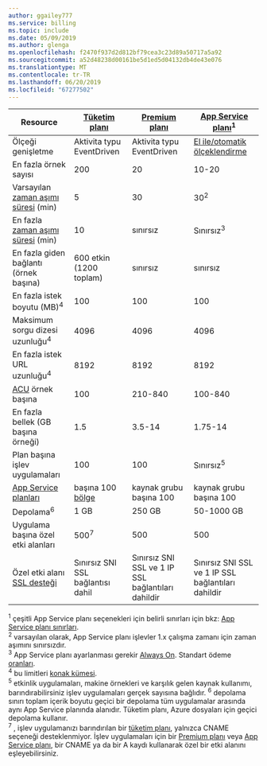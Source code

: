 ```yaml
---
author: ggailey777
ms.service: billing
ms.topic: include
ms.date: 05/09/2019
ms.author: glenga
ms.openlocfilehash: f2470f937d2d812bf79cea3c23d89a50717a5a92
ms.sourcegitcommit: a52d48238d00161be5d1ed5d04132db4de43e076
ms.translationtype: MT
ms.contentlocale: tr-TR
ms.lasthandoff: 06/20/2019
ms.locfileid: "67277502"
---
```

| Resource | [Tüketim planı](../articles/azure-functions/functions-scale.md#consumption-plan) | [Premium planı](../articles/azure-functions/functions-scale.md#premium-plan) | [App Service planı](../articles/azure-functions/functions-scale.md#app-service-plan)<sup>1</sup> |
| --- | --- | --- | --- |
| Ölçeği genişletme | Aktivita typu EventDriven | Aktivita typu EventDriven | [El ile/otomatik ölçeklendirme](../articles/app-service/web-sites-scale.md) | 
| En fazla örnek sayısı | 200 | 20 | 10-20 |
|Varsayılan [zaman aşımı süresi](../articles/azure-functions/functions-scale.md#timeout) (min) |5 | 30 |30<sup>2</sup> |
|En fazla [zaman aşımı süresi](../articles/azure-functions/functions-scale.md#timeout) (min) |10 | sınırsız | Sınırsız<sup>3</sup> |
| En fazla giden bağlantı (örnek başına) | 600 etkin (1200 toplam) | sınırsız | sınırsız |
| En fazla istek boyutu (MB)<sup>4</sup> | 100 | 100 | 100 |
| Maksimum sorgu dizesi uzunluğu<sup>4</sup> | 4096 | 4096 | 4096 |
| En fazla istek URL uzunluğu<sup>4</sup> | 8192 | 8192 | 8192 |
| [ACU](../articles/virtual-machines/windows/acu.md) örnek başına | 100 | 210-840 | 100-840 |
| En fazla bellek (GB başına örneği) | 1.5 | 3.5-14 | 1.75-14 |
| Plan başına işlev uygulamaları |100 |100 |Sınırsız<sup>5</sup> |
| [App Service planları](../articles/app-service/overview-hosting-plans.md) | başına 100 [bölge](https://azure.microsoft.com/global-infrastructure/regions/) |kaynak grubu başına 100 |kaynak grubu başına 100 |
| Depolama<sup>6</sup> |1 GB |250 GB |50-1000 GB |
| Uygulama başına özel etki alanları</a> |500<sup>7</sup> |500 |500 |
| Özel etki alanı [SSL desteği](../articles/app-service/app-service-web-tutorial-custom-ssl.md) |Sınırsız SNI SSL bağlantısı dahil | Sınırsız SNI SSL ve 1 IP SSL bağlantıları dahildir |Sınırsız SNI SSL ve 1 IP SSL bağlantıları dahildir | 

<sup>1</sup> çeşitli App Service planı seçenekleri için belirli sınırları için bkz: [App Service planı sınırları](../articles/azure-subscription-service-limits.md#app-service-limits).  
<sup>2</sup> varsayılan olarak, App Service planı işlevler 1.x çalışma zamanı için zaman aşımını sınırsızdır.  
<sup>3</sup> App Service planı ayarlanması gerekir [Always On](../articles/azure-functions/functions-scale.md#always-on). Standart ödeme [oranları](https://azure.microsoft.com/pricing/details/app-service/).  
<sup>4</sup> bu limitleri [konak kümesi](https://github.com/Azure/azure-functions-host/blob/dev/src/WebJobs.Script.WebHost/web.config).  
<sup>5</sup> etkinlik uygulamaları, makine örnekleri ve karşılık gelen kaynak kullanımı, barındırabilirsiniz işlev uygulamaları gerçek sayısına bağlıdır.
<sup>6</sup> depolama sınırı toplam içerik boyutu geçici bir depolama tüm uygulamalar arasında aynı App Service planında alanıdır. Tüketim planı, Azure dosyaları için geçici depolama kullanır.  
<sup>7</sup> , işlev uygulamanızı barındırılan bir [tüketim planı](../articles/azure-functions/functions-scale.md#consumption-plan), yalnızca CNAME seçeneği desteklenmiyor. İşlev uygulamaları için bir [Premium planı](../articles/azure-functions/functions-scale.md#premium-plan) veya [App Service planı](../articles/azure-functions/functions-scale.md#app-service-plan), bir CNAME ya da bir A kaydı kullanarak özel bir etki alanını eşleyebilirsiniz.
